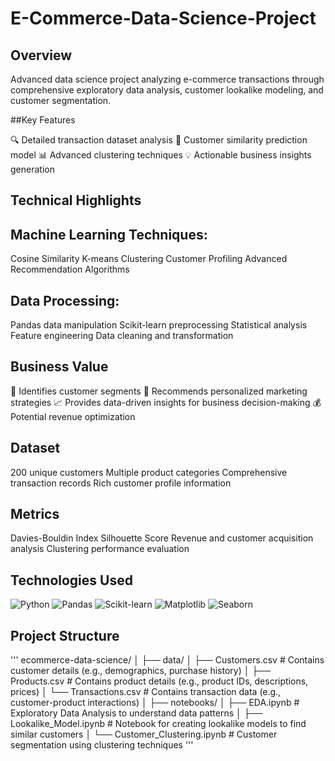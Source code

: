 # E-Commerce-Data-Science-Project
## Overview
Advanced data science project analyzing e-commerce transactions through comprehensive exploratory data analysis, customer lookalike modeling, and customer segmentation.

##Key Features

🔍 Detailed transaction dataset analysis
🤝 Customer similarity prediction model
📊 Advanced clustering techniques
💡 Actionable business insights generation

## Technical Highlights

## Machine Learning Techniques:

Cosine Similarity
K-means Clustering
Customer Profiling
Advanced Recommendation Algorithms


## Data Processing:

Pandas data manipulation
Scikit-learn preprocessing
Statistical analysis
Feature engineering
Data cleaning and transformation

## Business Value

🎯 Identifies customer segments
🚀 Recommends personalized marketing strategies
📈 Provides data-driven insights for business decision-making
💰 Potential revenue optimization

## Dataset

200 unique customers
Multiple product categories
Comprehensive transaction records
Rich customer profile information

## Metrics

Davies-Bouldin Index
Silhouette Score
Revenue and customer acquisition analysis
Clustering performance evaluation

## Technologies Used

![Python](https://img.shields.io/badge/Python-3.8+-blue)
![Pandas](https://img.shields.io/badge/Pandas-Data%20Analysis-green)
![Scikit-learn](https://img.shields.io/badge/Scikit--learn-ML-red)
![Matplotlib](https://img.shields.io/badge/Matplotlib-Visualization-orange)
![Seaborn](https://img.shields.io/badge/Seaborn-Statistical-blueviolet)

## Project Structure

'''
ecommerce-data-science/
│
├── data/
│   ├── Customers.csv          # Contains customer details (e.g., demographics, purchase history)
│   ├── Products.csv           # Contains product details (e.g., product IDs, descriptions, prices)
│   └── Transactions.csv       # Contains transaction data (e.g., customer-product interactions)
│
├── notebooks/
│   ├── EDA.ipynb              # Exploratory Data Analysis to understand data patterns
│   ├── Lookalike_Model.ipynb  # Notebook for creating lookalike models to find similar customers
│   └── Customer_Clustering.ipynb  # Customer segmentation using clustering techniques
'''

